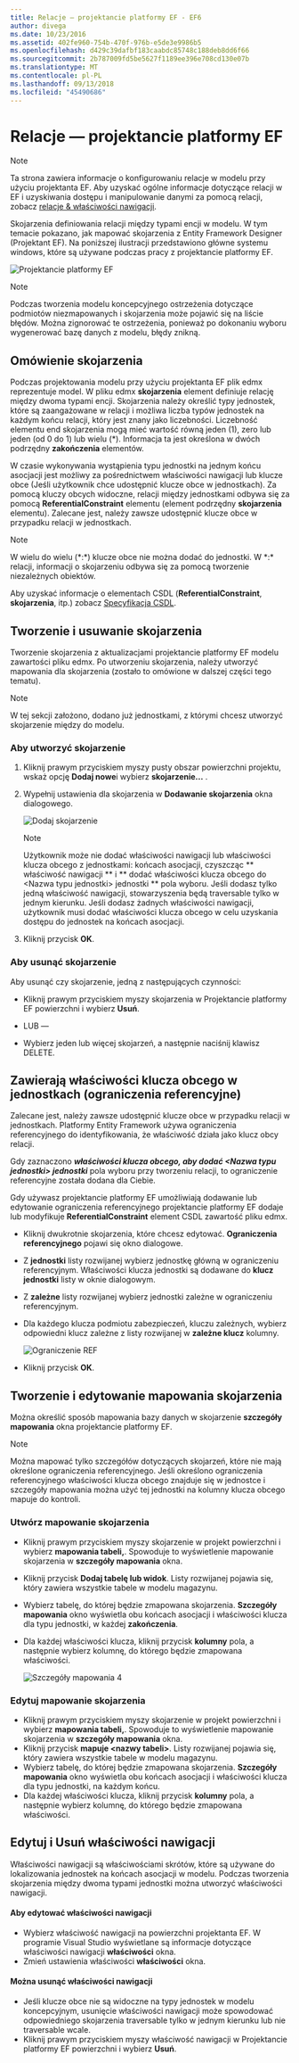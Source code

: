 ```yaml
---
title: Relacje — projektancie platformy EF - EF6
author: divega
ms.date: 10/23/2016
ms.assetid: 402fe960-754b-470f-976b-e5de3e9986b5
ms.openlocfilehash: d429c39dafbf183caabdc85748c188deb8dd6f66
ms.sourcegitcommit: 2b787009fd5be5627f1189ee396e708cd130e07b
ms.translationtype: MT
ms.contentlocale: pl-PL
ms.lasthandoff: 09/13/2018
ms.locfileid: "45490686"
---
```

# <a name="relationships---ef-designer"></a>Relacje — projektancie platformy EF
> [!NOTE]
> Ta strona zawiera informacje o konfigurowaniu relacje w modelu przy użyciu projektanta EF. Aby uzyskać ogólne informacje dotyczące relacji w EF i uzyskiwania dostępu i manipulowanie danymi za pomocą relacji, zobacz [relacje & właściwości nawigacji](~/ef6/fundamentals/relationships.md).

Skojarzenia definiowania relacji między typami encji w modelu. W tym temacie pokazano, jak mapować skojarzenia z Entity Framework Designer (Projektant EF). Na poniższej ilustracji przedstawiono główne systemu windows, które są używane podczas pracy z projektancie platformy EF.

![Projektancie platformy EF](~/ef6/media/efdesigner.png)

> [!NOTE]
> Podczas tworzenia modelu koncepcyjnego ostrzeżenia dotyczące podmiotów niezmapowanych i skojarzenia może pojawić się na liście błędów. Można zignorować te ostrzeżenia, ponieważ po dokonaniu wyboru wygenerować bazę danych z modelu, błędy znikną.

## <a name="associations-overview"></a>Omówienie skojarzenia

Podczas projektowania modelu przy użyciu projektanta EF plik edmx reprezentuje model. W pliku edmx **skojarzenia** element definiuje relację między dwoma typami encji. Skojarzenia należy określić typy jednostek, które są zaangażowane w relacji i możliwa liczba typów jednostek na każdym końcu relacji, który jest znany jako liczebności. Liczebność elementu end skojarzenia mogą mieć wartość równą jeden (1), zero lub jeden (od 0 do 1) lub wielu (\*). Informacja ta jest określona w dwóch podrzędny **zakończenia** elementów.

W czasie wykonywania wystąpienia typu jednostki na jednym końcu asocjacji jest możliwy za pośrednictwem właściwości nawigacji lub klucze obce (Jeśli użytkownik chce udostępnić klucze obce w jednostkach). Za pomocą kluczy obcych widoczne, relacji między jednostkami odbywa się za pomocą **ReferentialConstraint** elementu (element podrzędny **skojarzenia** elementu). Zalecane jest, należy zawsze udostępnić klucze obce w przypadku relacji w jednostkach.

> [!NOTE]
> W wielu do wielu (\*:\*) klucze obce nie można dodać do jednostki. W \*:\* relacji, informacji o skojarzeniu odbywa się za pomocą tworzenie niezależnych obiektów.

Aby uzyskać informacje o elementach CSDL (**ReferentialConstraint**, **skojarzenia**, itp.) zobacz [Specyfikacja CSDL](~/ef6/modeling/designer/advanced/edmx/csdl-spec.md).

## <a name="create-and-delete-associations"></a>Tworzenie i usuwanie skojarzenia

Tworzenie skojarzenia z aktualizacjami projektancie platformy EF modelu zawartości pliku edmx. Po utworzeniu skojarzenia, należy utworzyć mapowania dla skojarzenia (zostało to omówione w dalszej części tego tematu).

> [!NOTE]
> W tej sekcji założono, dodano już jednostkami, z którymi chcesz utworzyć skojarzenie między do modelu.

### <a name="to-create-an-association"></a>Aby utworzyć skojarzenie

1.  Kliknij prawym przyciskiem myszy pusty obszar powierzchni projektu, wskaż opcję **Dodaj nowe**i wybierz **skojarzenie...** .
2.  Wypełnij ustawienia dla skojarzenia w **Dodawanie skojarzenia** okna dialogowego.

    ![Dodaj skojarzenie](~/ef6/media/addassociation.png)

    > [!NOTE]
    > Użytkownik może nie dodać właściwości nawigacji lub właściwości klucza obcego z jednostkami: końcach asocjacji, czyszcząc ** właściwość nawigacji ** i ** dodać właściwości klucza obcego do &lt;Nazwa typu jednostki&gt; jednostki ** pola wyboru. Jeśli dodasz tylko jedną właściwość nawigacji, stowarzyszenia będą traversable tylko w jednym kierunku. Jeśli dodasz żadnych właściwości nawigacji, użytkownik musi dodać właściwości klucza obcego w celu uzyskania dostępu do jednostek na końcach asocjacji.
    
3.  Kliknij przycisk **OK**.

### <a name="to-delete-an-association"></a>Aby usunąć skojarzenie

Aby usunąć czy skojarzenie, jedną z następujących czynności:

-   Kliknij prawym przyciskiem myszy skojarzenia w Projektancie platformy EF powierzchni i wybierz **Usuń**.

- LUB —

-   Wybierz jeden lub więcej skojarzeń, a następnie naciśnij klawisz DELETE.

## <a name="include-foreign-key-properties-in-your-entities-referential-constraints"></a>Zawierają właściwości klucza obcego w jednostkach (ograniczenia referencyjne)

Zalecane jest, należy zawsze udostępnić klucze obce w przypadku relacji w jednostkach. Platformy Entity Framework używa ograniczenia referencyjnego do identyfikowania, że właściwość działa jako klucz obcy relacji.

Gdy zaznaczono ***właściwości klucza obcego, aby dodać &lt;Nazwa typu jednostki&gt; jednostki*** pola wyboru przy tworzeniu relacji, to ograniczenie referencyjne została dodana dla Ciebie.

Gdy używasz projektancie platformy EF umożliwiają dodawanie lub edytowanie ograniczenia referencyjnego projektancie platformy EF dodaje lub modyfikuje **ReferentialConstraint** element CSDL zawartość pliku edmx.

-   Kliknij dwukrotnie skojarzenia, które chcesz edytować.
    **Ograniczenia referencyjnego** pojawi się okno dialogowe.
-   Z **jednostki** listy rozwijanej wybierz jednostkę główną w ograniczeniu referencyjnym.
    Właściwości klucza jednostki są dodawane do **klucz jednostki** listy w oknie dialogowym.
-   Z **zależne** listy rozwijanej wybierz jednostki zależne w ograniczeniu referencyjnym.
-   Dla każdego klucza podmiotu zabezpieczeń, kluczu zależnych, wybierz odpowiedni klucz zależne z listy rozwijanej w **zależne klucz** kolumny.

    ![Ograniczenie REF](~/ef6/media/refconstraint.png)

-   Kliknij przycisk **OK**.

## <a name="create-and-edit-association-mappings"></a>Tworzenie i edytowanie mapowania skojarzenia

Można określić sposób mapowania bazy danych w skojarzenie **szczegóły mapowania** okna projektancie platformy EF.

> [!NOTE]
> Można mapować tylko szczegółów dotyczących skojarzeń, które nie mają określone ograniczenia referencyjnego. Jeśli określono ograniczenia referencyjnego właściwości klucza obcego znajduje się w jednostce i szczegóły mapowania można użyć tej jednostki na kolumny klucza obcego mapuje do kontroli.

### <a name="create-an-association-mapping"></a>Utwórz mapowanie skojarzenia

-   Kliknij prawym przyciskiem myszy skojarzenie w projekt powierzchni i wybierz **mapowania tabeli,**.
    Spowoduje to wyświetlenie mapowanie skojarzenia w **szczegóły mapowania** okna.
-   Kliknij przycisk **Dodaj tabelę lub widok**.
    Listy rozwijanej pojawia się, który zawiera wszystkie tabele w modelu magazynu.
-   Wybierz tabelę, do której będzie zmapowana skojarzenia.
    **Szczegóły mapowania** okno wyświetla obu końcach asocjacji i właściwości klucza dla typu jednostki, w każdej **zakończenia**.
-   Dla każdej właściwości klucza, kliknij przycisk **kolumny** pola, a następnie wybierz kolumnę, do którego będzie zmapowana właściwości.

    ![Szczegóły mapowania 4](~/ef6/media/mappingdetails4.png)

### <a name="edit-an-association-mapping"></a>Edytuj mapowanie skojarzenia

-   Kliknij prawym przyciskiem myszy skojarzenie w projekt powierzchni i wybierz **mapowania tabeli,**.
    Spowoduje to wyświetlenie mapowanie skojarzenia w **szczegóły mapowania** okna.
-   Kliknij przycisk **mapuje &lt;nazwy tabeli&gt;**.
    Listy rozwijanej pojawia się, który zawiera wszystkie tabele w modelu magazynu.
-   Wybierz tabelę, do której będzie zmapowana skojarzenia.
    **Szczegóły mapowania** okno wyświetla obu końcach asocjacji i właściwości klucza dla typu jednostki, na każdym końcu.
-   Dla każdej właściwości klucza, kliknij przycisk **kolumny** pola, a następnie wybierz kolumnę, do którego będzie zmapowana właściwości.

## <a name="edit-and-delete-navigation-properties"></a>Edytuj i Usuń właściwości nawigacji

Właściwości nawigacji są właściwościami skrótów, które są używane do lokalizowania jednostek na końcach asocjacji w modelu. Podczas tworzenia skojarzenia między dwoma typami jednostki można utworzyć właściwości nawigacji.

#### <a name="to-edit-navigation-properties"></a>Aby edytować właściwości nawigacji

-   Wybierz właściwość nawigacji na powierzchni projektanta EF.
    W programie Visual Studio wyświetlane są informacje dotyczące właściwości nawigacji **właściwości** okna.
-   Zmień ustawienia właściwości **właściwości** okna.

#### <a name="to-delete-navigation-properties"></a>Można usunąć właściwości nawigacji

-   Jeśli klucze obce nie są widoczne na typy jednostek w modelu koncepcyjnym, usunięcie właściwości nawigacji może spowodować odpowiedniego skojarzenia traversable tylko w jednym kierunku lub nie traversable wcale.
-   Kliknij prawym przyciskiem myszy właściwość nawigacji w Projektancie platformy EF powierzchni i wybierz **Usuń**.
